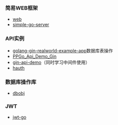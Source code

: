 ### 简易WEB框架
* [web](https://github.com/hoisie/web)
* [simple-go-server](https://github.com/enricofoltran/simple-go-server)

### API实例
* [golang-gin-realworld-example-app](https://github.com/gothinkster/golang-gin-realworld-example-app)数据库表操作
* [PPGo_Api_Demo_Gin](https://github.com/george518/PPGo_Api_Demo_Gin)
* [gin-api-demo](https://github.com/sbecker/gin-api-demo)（同时学习中间件使用）
* [hauth](https://github.com/hzwy23/hauth)

### 数据库操作库
* [dbobj](https://github.com/hzwy23/dbobj)

### JWT

* [jwt-go](https://github.com/dgrijalva/jwt-go)
